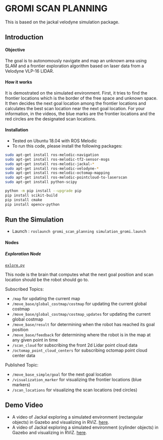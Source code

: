 # GROMI SCAN PLANNING
This is based on the jackal velodyne simulation package.

## Introduction
####  Objective
The goal is to autonomously navigate and map an unknown area using SLAM and a frontier exploration algorithm based on laser data from a Velodyne VLP-16 LIDAR.

#### How it works
It is demostrated on the simulated environment.
First, it tries to find the frontier locations which is the border of the free space and unknown space.
It then decides the next goal location among the frontier locations and calculates the best scan location near the next goal location.
For your information, in the videos, the blue marks are the frontier locations and the red circles are the designated scan locations.

#### Installation
- Tested on Ubuntu 18.04 with ROS Melodic
- To run this code, please install the following packages:
```bash
sudo apt-get install ros-melodic-navigation
sudo apt-get install ros-melodic-tf2-sensor-msgs
sudo apt-get install ros-melodic-jackal-*
sudo apt-get install ros-melodic-velodyne-*
sudo apt-get install ros-melodic-octomap-mapping 
sudo apt-get install ros-melodic-pointcloud-to-laserscan
sudo apt-get install python-scipy

python -m pip install --upgrade pip
pip install scikit-build
pip install cmake
pip install opencv-python
```

## Run the Simulation
- Launch : `roslaunch gromi_scan_planning simulation_gromi.launch`

#### Nodes
##### Exploration Node
[`exlore.py`](src/explore.py)

This node is the brain that computes what the next goal position and scan location should be the robot should go to.

Subscribed Topics:
- `/map` for updating the current map
- `/move_base/global_costmap/costmap` for updating the current global costmap
- `/move_base/global_costmap/costmap_updates` for updating the current global costmap
- `/move_base/result` for determining when the robot has reached its goal position
- `/move_base/feedback` for determining where the robot is in the map at any given point in time
- `/scan_cloud` for subscribing the front 2d Lidar point cloud data
- `/octomap_point_cloud_centers` for subscribing octomap point cloud center data 

Published Topic: 
- `/move_base_simple/goal` for the next goal location
- `/visualization_marker` for visualizing the frontier locations (blue markers)
- `/scan_locations` for visualizing the scan locations (red circles)


## Demo Video
- A video of Jackal exploring a simulated environment (rectangular objects) in Gazebo and visualizing in RViZ. [here](https://www.youtube.com/watch?v=RbIVOsBVjnk).
- A video of Jackal exploring a simulated environment (cylinder objects) in Gazebo and visualizing in RViZ. [here](https://www.youtube.com/watch?v=74FLvJFuMgo).
